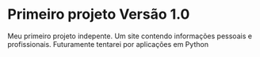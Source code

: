 # Primeiro projeto Versão 1.0
 Meu primeiro projeto indepente. Um site contendo informações pessoais e profissionais. Futuramente tentarei por aplicações em Python
